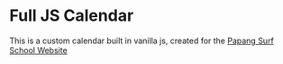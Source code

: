 # Full JS Calendar

This is a custom calendar built in vanilla js, created for the [Papang Surf School Website](https://papangsurfschool.fr "Website's Homepage")
